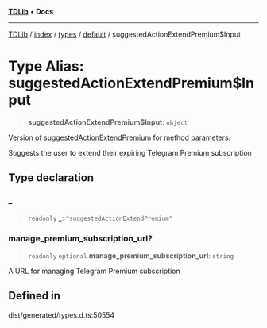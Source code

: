 [**TDLib**](../../../../../../README.md) • **Docs**

***

[TDLib](../../../../../../modules.md) / [index](../../../../../README.md) / [types](../../../README.md) / [default](../README.md) / suggestedActionExtendPremium$Input

# Type Alias: suggestedActionExtendPremium$Input

> **suggestedActionExtendPremium$Input**: `object`

Version of [suggestedActionExtendPremium](suggestedActionExtendPremium.md) for method parameters.

Suggests the user to extend their expiring Telegram Premium subscription

## Type declaration

### \_

> `readonly` **\_**: `"suggestedActionExtendPremium"`

### manage\_premium\_subscription\_url?

> `readonly` `optional` **manage\_premium\_subscription\_url**: `string`

A URL for managing Telegram Premium subscription

## Defined in

dist/generated/types.d.ts:50554
